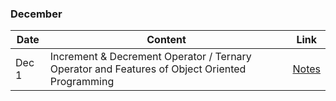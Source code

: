 
### December

|Date|Content|Link|
|---|---|---|
|Dec 1| Increment & Decrement Operator / Ternary Operator and Features of Object Oriented Programming |[Notes](/Notes/December/001_Dec1/)|
